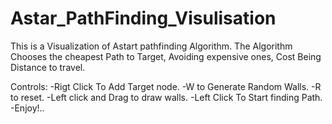 # Astar_PathFinding_Visulisation
This is a Visualization of Astart pathfinding Algorithm.
The Algorithm Chooses the cheapest Path to Target, Avoiding
expensive ones, Cost Being Distance to travel.

Controls:
-Rigt Click To Add Target node.
-W to Generate Random Walls.
-R to reset.
-Left click and Drag to draw walls.
-Left Click To Start finding Path.
-Enjoy!..
